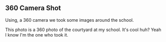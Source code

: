 ## 360 Camera Shot

Using, a 360 camera we took some images around the school.
<script src="//360.vizor.io/scripts/embed.js" data-vizorurl="https://360.vizor.io/embed/v/db3oj" ></script>
This photo is a 360 photo of the courtyard at my school.
It's cool huh? Yeah I know I'm the one who took it.
